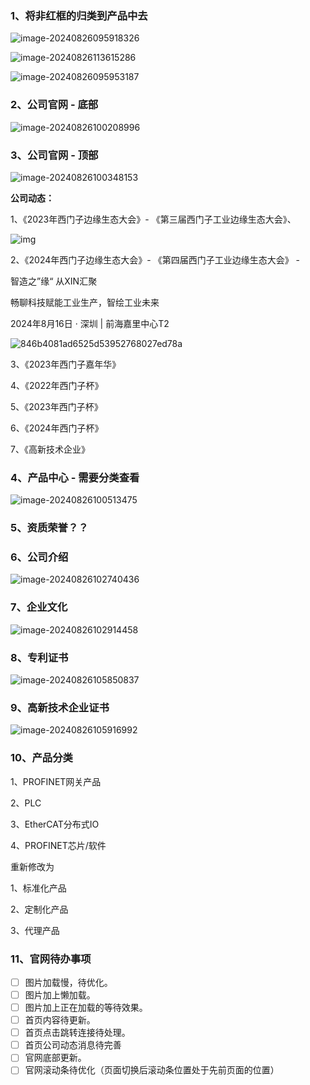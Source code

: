 

### 1、将非红框的归类到产品中去

![image-20240826095918326](D:\work_dir\工鼎\14_工鼎门户网站\03_开发\01_源码\company-portal\assets\image-20240826095918326.png)

![image-20240826113615286](D:\work_dir\工鼎\14_工鼎门户网站\03_开发\01_源码\company-portal\assets\image-20240826113615286.png)



![image-20240826095953187](D:\work_dir\工鼎\14_工鼎门户网站\03_开发\01_源码\company-portal\assets\image-20240826095953187.png)





### 2、公司官网  -  底部

![image-20240826100208996](D:\work_dir\工鼎\14_工鼎门户网站\03_开发\01_源码\company-portal\assets\image-20240826100208996.png)

### 3、公司官网  -  顶部

![image-20240826100348153](D:\work_dir\工鼎\14_工鼎门户网站\03_开发\01_源码\company-portal\assets\image-20240826100348153.png)

**公司动态：**

1、《2023年西门子边缘生态大会》- 《第三届西门子工业边缘生态大会》、



![img](https://img.ltyears.com/editor/5381/20230717/611765ce51bf9092729fd3a6b2002cd7.jpg?t=1689585816637)

2、《2024年西门子边缘生态大会》- 《第四届西门子工业边缘生态大会》 - 

智造之”缘“  从XIN汇聚

畅聊科技赋能工业生产，智绘工业未来 



2024年8月16日 · 深圳 | 前海嘉里中心T2

![846b4081ad6525d53952768027ed78a](D:\work_dir\工鼎\14_工鼎门户网站\03_开发\01_源码\company-portal\assets\846b4081ad6525d53952768027ed78a.jpg)



3、《2023年西门子嘉年华》

4、《2022年西门子杯》

5、《2023年西门子杯》

6、《2024年西门子杯》

7、《高新技术企业》



### 4、产品中心  -  需要分类查看

![image-20240826100513475](D:\work_dir\工鼎\14_工鼎门户网站\03_开发\01_源码\company-portal\assets\image-20240826100513475.png)



### 5、资质荣誉？？



### 6、公司介绍

![image-20240826102740436](D:\work_dir\工鼎\14_工鼎门户网站\03_开发\01_源码\company-portal\assets\image-20240826102740436.png)



### 7、企业文化



![image-20240826102914458](D:\work_dir\工鼎\14_工鼎门户网站\03_开发\01_源码\company-portal\assets\image-20240826102914458.png)

### 8、专利证书

![image-20240826105850837](D:\work_dir\工鼎\14_工鼎门户网站\03_开发\01_源码\company-portal\assets\image-20240826105850837.png)



### 9、高新技术企业证书

![image-20240826105916992](D:\work_dir\工鼎\14_工鼎门户网站\03_开发\01_源码\company-portal\assets\image-20240826105916992.png)







### 10、产品分类



1、PROFINET网关产品



2、PLC



3、EtherCAT分布式IO



4、PROFINET芯片/软件



重新修改为

1、标准化产品

2、定制化产品

3、代理产品

### 11、官网待办事项

- [ ] 图片加载慢，待优化。
- [ ] 图片加上懒加载。
- [ ] 图片加上正在加载的等待效果。
- [ ] 首页内容待更新。
- [ ] 首页点击跳转连接待处理。
- [ ] 首页公司动态消息待完善
- [ ] 官网底部更新。
- [ ] 官网滚动条待优化（页面切换后滚动条位置处于先前页面的位置）